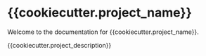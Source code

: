 # {{cookiecutter.project_name}}

Welcome to the documentation for {{cookiecutter.project_name}}.

{{cookiecutter.project_description}}

